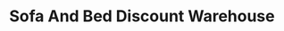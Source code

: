 ---
title: "Sofa And Bed Discount Warehouse"
url: /darlington/sofa-and-bed-discount-warehouse/
shop: furniture
---